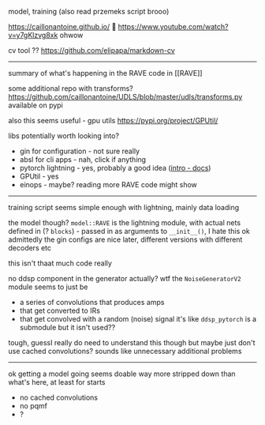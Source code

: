model, training
(also read przemeks script brooo)

https://caillonantoine.github.io/ :eyes:
https://www.youtube.com/watch?v=y7gKlzvg8xk ohwow

cv tool ??
https://github.com/elipapa/markdown-cv

---

summary of what's happening in the RAVE code in [[RAVE]]

some additional repo with transforms?
https://github.com/caillonantoine/UDLS/blob/master/udls/transforms.py
available on pypi

also this seems useful - gpu utils
https://pypi.org/project/GPUtil/

libs potentially worth looking into?
- gin for configuration - not sure really
- absl for cli apps - nah, click if anything
- pytorch lightning - yes, probably a good idea ([intro - docs](https://lightning.ai/docs/pytorch/stable/starter/introduction.html))
- GPUtil - yes
- einops - maybe? reading more RAVE code might show

---

training script seems simple enough with lightning, mainly data loading

the model though? `model::RAVE` is the lightning module, with actual nets defined in (? `blocks`) - passed in as arguments to `__init__()`, I hate this
ok admittedly the gin configs are nice later, different versions with different decoders etc

this isn't thaat much code really

no ddsp component in the generator actually? wtf
the `NoiseGeneratorV2` module seems to just be
- a series of convolutions that produces amps
- that get converted to IRs
- that get convolved with a random (noise) signal
it's like `ddsp_pytorch` is a submodule but it isn't used??

tough, guessI really do need to understand this though
but maybe just don't use cached convolutions? sounds like unnecessary additional problems

---

ok getting a model going seems doable
way more stripped down than what's here, at least for starts
- no cached convolutions
- no pqmf
- ?